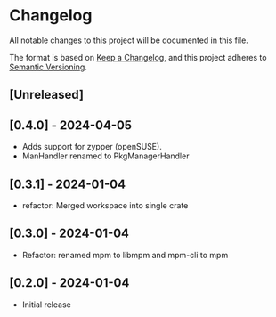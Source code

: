 
# Changelog

All notable changes to this project will be documented in this file.

The format is based on [Keep a Changelog](https://keepachangelog.com/en/1.0.0/),
and this project adheres to [Semantic Versioning](https://semver.org/spec/v2.0.0.html).

## [Unreleased]

## [0.4.0] - 2024-04-05

- Adds support for zypper (openSUSE).
- ManHandler renamed to PkgManagerHandler 

## [0.3.1] - 2024-01-04

- refactor: Merged workspace into single crate

## [0.3.0] - 2024-01-04

- Refactor: renamed mpm to libmpm and mpm-cli to mpm

## [0.2.0] - 2024-01-04

- Initial release
